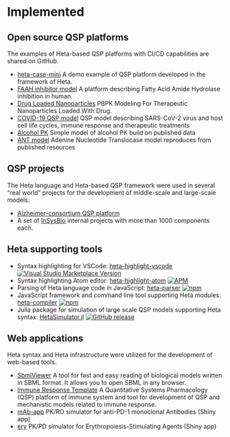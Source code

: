 # Implemented

## Open source QSP platforms

The examples of Heta-based QSP platforms with CI/CD capabilities are shared on GitHub.

- [heta-case-mini](https://github.com/insysbio/heta-case-mini/)
    A demo example of QSP platform developed in the framework of Heta.
- [FAAH inhibitor model](https://github.com/insysbio/faah-inhibitor)
    A platform describing Fatty Acid Amide Hydrolase inhibition in human.
- [Drug Loaded Nanoparticles](https://github.com/insysbio/drug-loaded-nanoparticles)
    PBPK Modeling For Therapeutic Nanoparticles Loaded With Drug.
- [COVID-19 QSP model](https://github.com/insysbio/covid19-qsp-model)
    QSP model describing SARS-CoV-2 virus and host cell life cycles, immune response and therapeutic treatments
- [Alcohol PK](https://github.com/insysbio/alco)
    Simple model of alcohol PK build on published data
- [ANT model](https://github.com/insysbio/ant-mito-model)
    Adenine Nucleotide Translocase model reproduces from published resources

## QSP projects

The Heta language and Heta-based QSP framework were used in several “real world” projects for the development of middle-scale and large-scale models:
-  [Alzheimer-consortium QSP platform](http://insysbio.com/en/news/20180910)
-  A set of [InSysBio](http://insysbio.com) internal projects with more than 1000 components each.

## Heta supporting tools

- Syntax highlighting for VSCode: [heta-highlight-vscode](https://github.com/insysbio/heta-highlight-vscode) [![Visual Studio Marketplace Version](https://img.shields.io/visual-studio-marketplace/v/insysbio.heta-highlight-vscode?label=VSMarket)](https://marketplace.visualstudio.com/items?itemName=insysbio.heta-highlight-vscode)
- Syntax highlighting Atom editor: [heta-highlight-atom](https://github.com/insysbio/heta-highlight-atom) [![APM](https://img.shields.io/apm/v/language-heta)](https://atom.io/packages/language-heta)
- Parsing of Heta language code in JavaScript: [heta-parser](https://github.com/hetalang/heta-parser) [![npm](https://img.shields.io/npm/v/heta-parser)](https://www.npmjs.com/package/heta-parser)
- JavaScript framework and command line tool supporting Heta modules: [heta-compiler](https://github.com/hetalang/heta-compiler) [![npm](https://img.shields.io/npm/v/heta-compiler)](https://www.npmjs.com/package/heta-compiler)
- Julia package for simulation of large scale QSP models supporting Heta syntax: [HetaSimulator.jl](https://github.com/hetalang/HetaSimulator.jl) [![GitHub release](https://img.shields.io/github/release/hetalang/HetaSimulator.jl.svg)](https://github.com/hetalang/HetaSimulator.jl/releases/)

## Web applications

Heta syntax and Heta infrastructure were utilized for the development of web-based tools.

- [SbmlViewer](https://sv.insysbio.com/)
    A tool for fast and easy reading of biological models written in SBML format. It allows you to open SBML in any browser.
- [Immune Response Template](https://irt.insysbio.com)
    A Quantitative Systems Pharmacology (QSP) platform of immune system and tool for development of QSP and mechanistic models related to immune response.
- [mAb-app](https://shiny.insysbio.com/mAb-app/)
    PK/RO simulator for anti-PD-1 monoclonal Antibodies (Shiny app)
- [ery](https://shiny.insysbio.com/ery/)
    PK/PD simulator for Erythropoiesis-Stimulating Agents (Shiny app)

